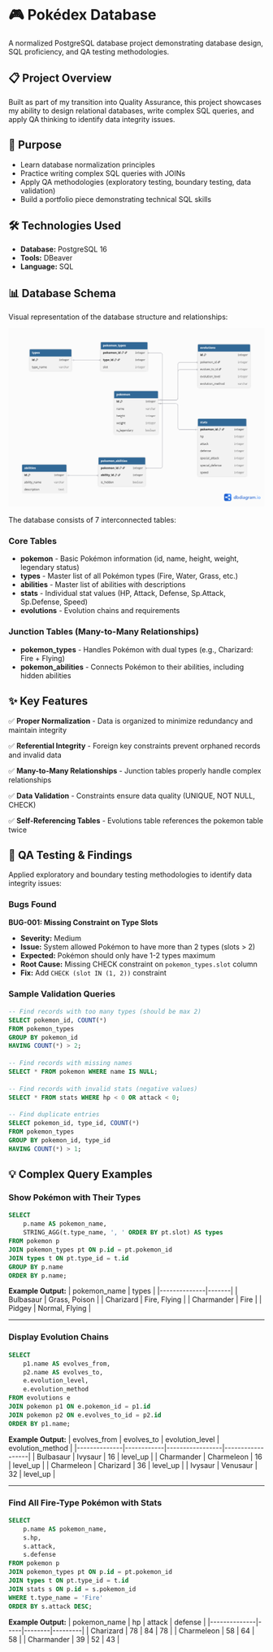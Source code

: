 # 🎮 Pokédex Database

A normalized PostgreSQL database project demonstrating database design, SQL proficiency, and QA testing methodologies.

## 📋 Project Overview

Built as part of my transition into Quality Assurance, this project showcases my ability to design relational databases, write complex SQL queries, and apply QA thinking to identify data integrity issues.

## 🎯 Purpose

- Learn database normalization principles
- Practice writing complex SQL queries with JOINs
- Apply QA methodologies (exploratory testing, boundary testing, data validation)
- Build a portfolio piece demonstrating technical SQL skills

## 🛠️ Technologies Used

- **Database:** PostgreSQL 16
- **Tools:** DBeaver
- **Language:** SQL

## 📊 Database Schema

Visual representation of the database structure and relationships:

![Pokedex Database Schema](images/pokedex_schema.png)

The database consists of 7 interconnected tables:

### Core Tables
- **pokemon** - Basic Pokémon information (id, name, height, weight, legendary status)
- **types** - Master list of all Pokémon types (Fire, Water, Grass, etc.)
- **abilities** - Master list of abilities with descriptions
- **stats** - Individual stat values (HP, Attack, Defense, Sp.Attack, Sp.Defense, Speed)
- **evolutions** - Evolution chains and requirements

### Junction Tables (Many-to-Many Relationships)
- **pokemon_types** - Handles Pokémon with dual types (e.g., Charizard: Fire + Flying)
- **pokemon_abilities** - Connects Pokémon to their abilities, including hidden abilities

## ✨ Key Features

✅ **Proper Normalization** - Data is organized to minimize redundancy and maintain integrity

✅ **Referential Integrity** - Foreign key constraints prevent orphaned records and invalid data

✅ **Many-to-Many Relationships** - Junction tables properly handle complex relationships

✅ **Data Validation** - Constraints ensure data quality (UNIQUE, NOT NULL, CHECK)

✅ **Self-Referencing Tables** - Evolutions table references the pokemon table twice

## 🧪 QA Testing & Findings

Applied exploratory and boundary testing methodologies to identify data integrity issues:

### Bugs Found

**BUG-001: Missing Constraint on Type Slots**
- **Severity:** Medium
- **Issue:** System allowed Pokémon to have more than 2 types (slots > 2)
- **Expected:** Pokémon should only have 1-2 types maximum
- **Root Cause:** Missing CHECK constraint on `pokemon_types.slot` column
- **Fix:** Add `CHECK (slot IN (1, 2))` constraint

### Sample Validation Queries
```sql
-- Find records with too many types (should be max 2)
SELECT pokemon_id, COUNT(*) 
FROM pokemon_types 
GROUP BY pokemon_id 
HAVING COUNT(*) > 2;

-- Find records with missing names
SELECT * FROM pokemon WHERE name IS NULL;

-- Find records with invalid stats (negative values)
SELECT * FROM stats WHERE hp < 0 OR attack < 0;

-- Find duplicate entries
SELECT pokemon_id, type_id, COUNT(*) 
FROM pokemon_types 
GROUP BY pokemon_id, type_id 
HAVING COUNT(*) > 1;
```

## 💡 Complex Query Examples

### Show Pokémon with Their Types
```sql
SELECT 
    p.name AS pokemon_name,
    STRING_AGG(t.type_name, ', ' ORDER BY pt.slot) AS types
FROM pokemon p
JOIN pokemon_types pt ON p.id = pt.pokemon_id
JOIN types t ON pt.type_id = t.id
GROUP BY p.name
ORDER BY p.name;
```

**Example Output:**
| pokemon_name | types |
|--------------|-------|
| Bulbasaur | Grass, Poison |
| Charizard | Fire, Flying |
| Charmander | Fire |
| Pidgey | Normal, Flying |

---

### Display Evolution Chains
```sql
SELECT 
    p1.name AS evolves_from,
    p2.name AS evolves_to,
    e.evolution_level,
    e.evolution_method
FROM evolutions e
JOIN pokemon p1 ON e.pokemon_id = p1.id
JOIN pokemon p2 ON e.evolves_to_id = p2.id
ORDER BY p1.name;
```

**Example Output:**
| evolves_from | evolves_to | evolution_level | evolution_method |
|--------------|------------|-----------------|------------------|
| Bulbasaur | Ivysaur | 16 | level_up |
| Charmander | Charmeleon | 16 | level_up |
| Charmeleon | Charizard | 36 | level_up |
| Ivysaur | Venusaur | 32 | level_up |

---

### Find All Fire-Type Pokémon with Stats
```sql
SELECT 
    p.name AS pokemon_name,
    s.hp,
    s.attack,
    s.defense
FROM pokemon p
JOIN pokemon_types pt ON p.id = pt.pokemon_id
JOIN types t ON pt.type_id = t.id
JOIN stats s ON p.id = s.pokemon_id
WHERE t.type_name = 'Fire'
ORDER BY s.attack DESC;
```

**Example Output:**
| pokemon_name | hp | attack | defense |
|--------------|-----|--------|---------|
| Charizard | 78 | 84 | 78 |
| Charmeleon | 58 | 64 | 58 |
| Charmander | 39 | 52 | 43 |
